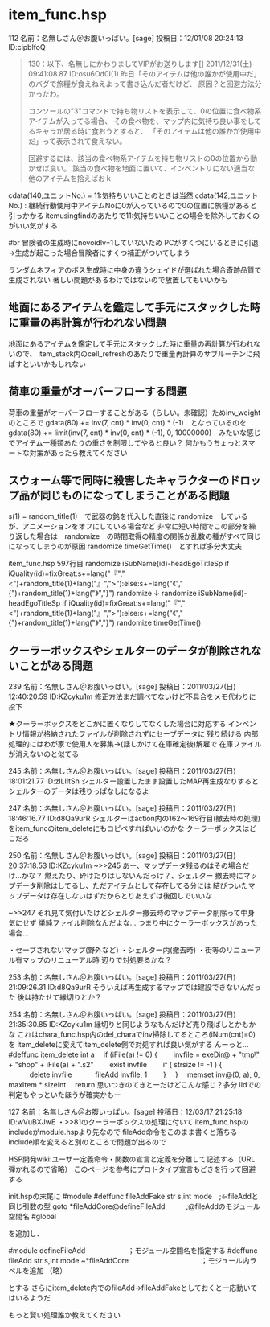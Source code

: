 # item_func.hsp


112 名前：名無しさん＠お腹いっぱい。[sage] 投稿日：12/01/08 20:24:13 ID:cipblfoQ
>130：以下、名無しにかわりましてVIPがお送りします[] 2011/12/31(土) 09:41:08.87 ID:osu6Od0I(1)
>昨日「そのアイテムは他の誰かが使用中だ」のバグで旅糧が食えねえよって書き込んだ者だけど、
>原因？と回避方法分かったわ。
>
>コンソールの"3"コマンドで持ち物リストを表示して、0の位置に食べ物系アイテムが入ってる場合、
>その食べ物を、マップ内に気持ち良い事をしてるキャラが居る時に食おうとすると、
>「そのアイテムは他の誰かが使用中だ」って表示されて食えない。
>
>回避するには、該当の食べ物系アイテムを持ち物リストの0の位置から動かせば良い。
>該当の食べ物を地面に置いて、インベントリにない適当な他のアイテムを拾えばおｋ

cdata(140,ユニットNo.) = 11:気持ちいいことのときは当然
cdata(142,ユニットNo.) : 継続行動使用中アイテムNoに0が入っているので0の位置に旅糧があると引っかかる
itemusingfindのあたりで11:気持ちいいことの場合を除外しておくのがいい気がする

#br
冒険者の生成時にnovoidlv=1していないため
PCがすくつにいるときに引退→生成が起こった場合冒険者にすくつ補正がついてしまう

ランダムネフィアのボス生成時に中身の違うシェイドが選ばれた場合奇跡品質で生成されない
著しい問題があるわけではないので放置してもいいかも

## 地面にあるアイテムを鑑定して手元にスタックした時に重量の再計算が行われない問題
地面にあるアイテムを鑑定して手元にスタックした時に重量の再計算が行われないので、
item_stack内のcell_refreshのあたりで重量再計算のサブルーチンに飛ばすといいかもしれない

## 荷車の重量がオーバーフローする問題
荷車の重量がオーバーフローすることがある（らしい。未確認）ためinv_weightのところで
gdata(80) += inv(7, cnt) * inv(0, cnt) * (-1)　となっているのを
gdata(80) += limit(inv(7, cnt) * inv(0, cnt) * (-1), 0, 10000000)　みたいな感じでアイテム一種類あたりの重さを制限してやると良い？
何かもうちょっとスマートな対策があったら教えてください


## スウォーム等で同時に殺害したキャラクターのドロップ品が同じものになってしまうことがある問題
s(1) = random_title(1)　で武器の銘を代入した直後に randomize　しているが、アニメーションをオフにしている場合など
非常に短い時間でこの部分を繰り返した場合は　randomize　の時間取得の精度の関係か乱数の種がすべて同じになってしまうのが原因
randomize timeGetTime()　とすれば多分大丈夫

item_func.hsp 597行目
  randomize iSubName(id)-headEgoTitleSp
  if iQuality(id)=fixGreat:s+=lang("『"," <")+random_title(1)+lang("』",">"):else:s+=lang("《"," {")+random_title(1)+lang("》","}")
  randomize
↓
  randomize iSubName(id)-headEgoTitleSp
  if iQuality(id)=fixGreat:s+=lang("『"," <")+random_title(1)+lang("』",">"):else:s+=lang("《"," {")+random_title(1)+lang("》","}")
  randomize timeGetTime()

## クーラーボックスやシェルターのデータが削除されないことがある問題
239 名前：名無しさん＠お腹いっぱい。[sage] 投稿日：2011/03/27(日) 12:40:20.59 ID:KZcyku1m
修正方法まだ調べてないけど不具合をメモ代わりに投下

★クーラーボックスをどこかに置くなりしてなくした場合に対応する
インベントリ情報が格納されたファイルが削除されずにセーブデータに
残り続ける
内部処理的にはわが家で使用人を募集->(話しかけて在庫確定後)解雇で
在庫ファイルが消えないのと似てる

245 名前：名無しさん＠お腹いっぱい。[sage] 投稿日：2011/03/27(日) 18:01:21.77 ID:zlLIltSh
シェルター設置したまま設置したMAP再生成なりするとシェルターのデータは残りっぱなしになるよ

247 名前：名無しさん＠お腹いっぱい。[sage] 投稿日：2011/03/27(日) 18:46:16.77 ID:d8Qa9urR
シェルターはaction内の162～169行目(撤去時の処理)をitem_funcのitem_deleteにもコピペすればいいのかな
クーラーボックスはどこだろ

250 名前：名無しさん＠お腹いっぱい。[sage] 投稿日：2011/03/27(日) 20:37:18.53 ID:KZcyku1m
~>>245
あー、マップデータ残るのはその場合だけ…かな？
燃えたり、砕けたりはしないんだっけ？、シェルター
撤去時にマップデータ削除はしてるし、ただアイテムとして存在してる分には
結びついたマップデータは存在しないはずだからとりあえずは後回しでいいな

~>>247
それ見て気付いたけどシェルター撤去時のマップデータ削除って中身気にせず
単純ファイル削除なんだよな…
つまり中にクーラーボックスがあった場合…

・セーブされないマップ(野外など)
・シェルター内(撤去時)
・街等のリニューアル有マップのリニューアル時
辺りで対処要るかな？

253 名前：名無しさん＠お腹いっぱい。[sage] 投稿日：2011/03/27(日) 21:09:26.31 ID:d8Qa9urR
そういえば再生成するマップでは建設できないんだった
後は持たせて縁切りとか？

254 名前：名無しさん＠お腹いっぱい。[sage] 投稿日：2011/03/27(日) 21:35:30.85 ID:KZcyku1m
縁切りと同じようなもんだけど売り飛ばしとかもかな
これはchara_func.hsp内のdel_charaでinv掃除してるところ(iNum(cnt)=0)を
item_deleteに変えてitem_delete側で対処すれば良い気がする
んーっと…
#deffunc item_delete int a
　if (iFile(a) != 0) {
　　invfile = exeDir@ + "tmp\\" + "shop" + iFile(a) + ".s2"
　　exist invfile
　　if ( strsize != -1 ) {
　　　delete invfile
　　　fileAdd invfile, 1
　　}
　}
　memset inv@(0, a), 0, maxItem * sizeInt
　return
思いつきのてきとーだけどこんな感じ？多分
iIdでの判定もやっといたほうが確実かもー

127 名前：名無しさん＠お腹いっぱい。[sage] 投稿日：12/03/17 21:25:18 ID:wVuBXJwE
・>>81のクーラーボックスの処理に付いて
item_func.hspのincludeがmodule.hspより先なので
fileAdd命令をこのまま書くと落ちる
include順を変えると別のところで問題が出るので

HSP開発wiki:ユーザー定義命令・関数の宣言と定義を分離して記述する（URL弾かれるので省略）
このページを参考にプロトタイプ宣言もどきを行って回避する

init.hspの末尾に
#module
#deffunc fileAddFake str s,int mode　;←fileAddと同じ引数の型
goto *fileAddCore@defineFileAdd　　　;@fileAddのモジュール空間名
#global

を追加し、

#module defineFileAdd　　　　　　；モジュール空間名を指定する
#deffunc fileAdd str s,int mode
~*fileAddCore　　　　　　　　　　 ；モジュール内ラベルを追加
（略）

とする
さらにitem_delete内でのfileAdd→fileAddFakeとしておくと一応動いてはいるようだ

もっと賢い処理誰か教えてください

